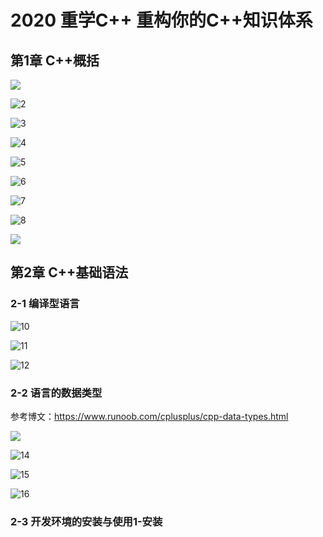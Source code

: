 # 2020 重学C++ 重构你的C++知识体系

## 第1章 C++概括

![](E:\markdown笔记\笔记图片\22\1.jpg)

![2](E:\markdown笔记\笔记图片\22\2.jpg)

![3](E:\markdown笔记\笔记图片\22\3.jpg)

![4](E:\markdown笔记\笔记图片\22\4.jpg)

![5](E:\markdown笔记\笔记图片\22\5.jpg)

![6](E:\markdown笔记\笔记图片\22\6.jpg)

![7](E:\markdown笔记\笔记图片\22\7.jpg)

![8](E:\markdown笔记\笔记图片\22\8.jpg)

![](E:\markdown笔记\笔记图片\22\9.jpg)


## 第2章  C++基础语法

### 2-1 编译型语言
![10](E:\markdown笔记\笔记图片\22\10.jpg)

![11](E:\markdown笔记\笔记图片\22\11.jpg)

![12](E:\markdown笔记\笔记图片\22\12.jpg)
### 2-2 语言的数据类型

参考博文：https://www.runoob.com/cplusplus/cpp-data-types.html

![](E:\markdown笔记\笔记图片\22\13.jpg)

![14](E:\markdown笔记\笔记图片\22\14.jpg)

![15](E:\markdown笔记\笔记图片\22\15.jpg)

![16](E:\markdown笔记\笔记图片\22\16.jpg)

### 2-3 开发环境的安装与使用1-安装

